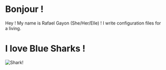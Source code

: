 # Bonjour !
Hey ! My name is Rafael Gayon (She/Her/Elle) ! I write configuration files for a living.

# I love Blue Sharks !
![Shark!](https://www.ikea.com/se/sv/images/products/blahaj-mjukleksak-haj__0710175_pe727378_s5.jpg)

